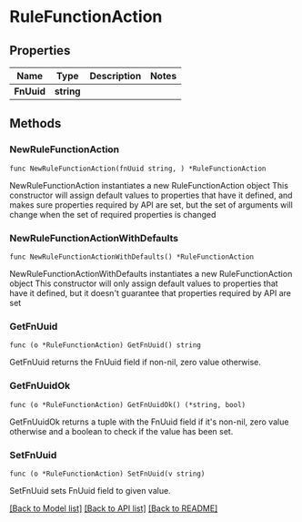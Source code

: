 # RuleFunctionAction

## Properties

Name | Type | Description | Notes
------------ | ------------- | ------------- | -------------
**FnUuid** | **string** |  | 

## Methods

### NewRuleFunctionAction

`func NewRuleFunctionAction(fnUuid string, ) *RuleFunctionAction`

NewRuleFunctionAction instantiates a new RuleFunctionAction object
This constructor will assign default values to properties that have it defined,
and makes sure properties required by API are set, but the set of arguments
will change when the set of required properties is changed

### NewRuleFunctionActionWithDefaults

`func NewRuleFunctionActionWithDefaults() *RuleFunctionAction`

NewRuleFunctionActionWithDefaults instantiates a new RuleFunctionAction object
This constructor will only assign default values to properties that have it defined,
but it doesn't guarantee that properties required by API are set

### GetFnUuid

`func (o *RuleFunctionAction) GetFnUuid() string`

GetFnUuid returns the FnUuid field if non-nil, zero value otherwise.

### GetFnUuidOk

`func (o *RuleFunctionAction) GetFnUuidOk() (*string, bool)`

GetFnUuidOk returns a tuple with the FnUuid field if it's non-nil, zero value otherwise
and a boolean to check if the value has been set.

### SetFnUuid

`func (o *RuleFunctionAction) SetFnUuid(v string)`

SetFnUuid sets FnUuid field to given value.



[[Back to Model list]](../README.md#documentation-for-models) [[Back to API list]](../README.md#documentation-for-api-endpoints) [[Back to README]](../README.md)


